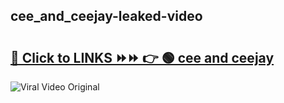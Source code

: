 
 ## cee_and_ceejay-leaked-video 

# <h2><a href="https://clipsfans.com/cee_and_ceejay&ref=git">🔗 Click to LINKS ⏩⏩ 👉 🟢 cee and ceejay </a></h2>

<a href="https://clipsfans.com/cee_and_ceejay&ref=git" rel="nofollow" data-target="animated-image.originalLink"><img src="https://i.ibb.co.com/xMMVF88/686577567.gif" alt="Viral Video Original" style="max-width: 100%; display: inline-block;" data-target="animated-image.originalImage"></a>
